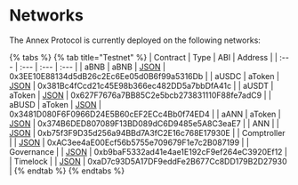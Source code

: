 # Networks

The Annex Protocol is currently deployed on the following networks:

{% tabs %}
{% tab title="Testnet" %}
| Contract | Type | ABI | Address |
| :--- | :--- | :--- | :--- |
| aBNB | aBNB | [JSON](https://docs.annex.finance/abi/testnet/aBNB) | 0x3EE10E88134d5dB26c2Ec6Ee05d0B6f99a5316Db |
| aUSDC | aToken | [JSON](https://docs.annex.finance/abi/testnet/aUSDC) | 0x381Bc4fCcd21c45E98b366ec482DD5a7bbDfA41c |
| aUSDT | aToken | [JSON](https://docs.annex.finance/abi/testnet/aUSDT) | 0x627F7676a7BB85C2e5bcb273831110F88fe7adC9 |
| aBUSD | aToken | [JSON](https://docs.annex.finance/abi/testnet/aBUSD) | 0x3481D080F6F0966D24E5B60cEF2ECc4Bb0f74ED4 |
| aANN | aToken | [JSON](https://docs.annex.finance/abi/testnet/aANN) | 0x374B6DED807089F13BD089dC6D9485e5A8C3eaE7 |
| ANN |  | [JSON](https://docs.annex.finance/abi/testnet/cZRX) | 0xb75f3F9D35d256a94BBd7A3fC2E16c768E17930E |
| Comptroller |  | [JSON](https://docs.annex.finance/abi/testnet/Comptroller) | 0xAC3ee4aE00Ecf56b5755e709679F1e7c2B087199 |
| Governance |  | [JSON](https://docs.annex.finance/abi/testnet/Governance) | 0xb9baF5332ad41e4ae1E192cF9ef264eC3920Ef12 |
| Timelock |  | [JSON](https://docs.annex.finance/abi/testnet/Timelock) | 0xaD7c93D5A17DF9eddFe2B677Cc8DD179B2D27930 |
{% endtab %}
{% endtabs %}

